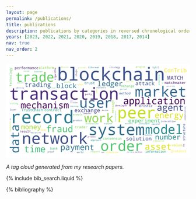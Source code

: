 ```yaml
---
layout: page
permalink: /publications/
title: publications
description: publications by categories in reversed chronological order. generated by jekyll-scholar.
years: [2023, 2022, 2021, 2020, 2019, 2018, 2017, 2014]
nav: true
nav_order: 2
---
```


<!-- _pages/publications.md -->

<!-- Bibsearch Feature -->

![A cloud tag with my research topics](/assets/img/publications.png)

_A tag cloud generated from my research papers._

{% include bib_search.liquid %}

<div class="publications">

{% bibliography %}

</div>
